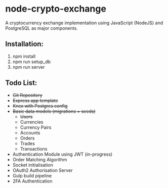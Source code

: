 # node-crypto-exchange
A cryptocurrency exchange implementation using JavaScript (NodeJS) and PostgreSQL as major components.

## Installation:

1. npm install
2. npm run setup_db
3. npm run server

## Todo List:

+ ~~Git Repository~~
+ ~~Express app template~~
+ ~~Knex with Postgres config~~
+ ~~Basic data models (migrations + seeds)~~
  + ~~Users~~
  + Currencies
  + Currency Pairs
  + Accounts
  + Orders
  + Trades
  + Transactions
+ Authentication Module using JWT (in-progress)
+ Order Matching Algorithm
+ Socket initialisation
+ OAuth2 Authorisation Server
+ Gulp build pipeline
+ 2FA Authentication